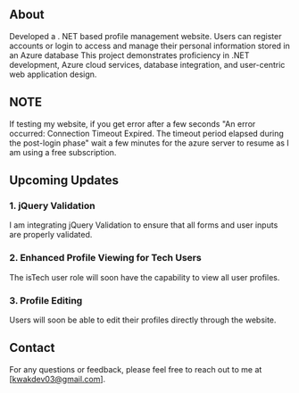 ## About
Developed a . NET based profile management website. Users can register accounts or login to access and manage their personal information stored in an Azure database This project demonstrates proficiency in .NET development, Azure cloud services, database integration, and user-centric web application design.


## NOTE
If testing my website, if you get error after a few seconds "An error occurred: Connection Timeout Expired. The timeout period elapsed during the post-login phase" wait a few minutes for the azure server to resume as I am using a free subscription.


## Upcoming Updates

### 1. jQuery Validation
I am integrating jQuery Validation to ensure that all forms and user inputs are properly validated. 

### 2. Enhanced Profile Viewing for Tech Users
The isTech user role will soon have the capability to view all user profiles. 

### 3. Profile Editing
Users will soon be able to edit their profiles directly through the website.



## Contact

For any questions or feedback, please feel free to reach out to me at [kwakdev03@gmail.com].

